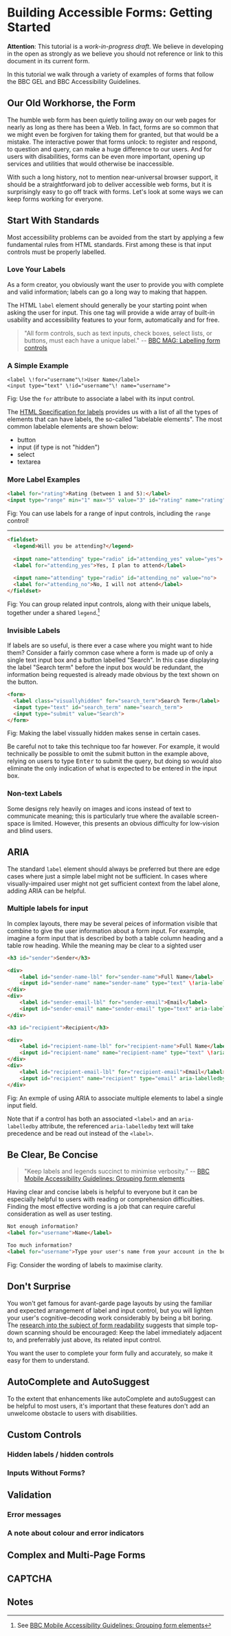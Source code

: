 # Building Accessible Forms: Getting Started

**Attention**: This tutorial is a *work-in-progress draft*. We believe in developing in the open as strongly as we believe you should not reference or link to this document in its current form.

In this tutorial we walk through a variety of examples of forms that follow the BBC GEL and BBC Accessibility Guidelines.

## Our Old Workhorse, the Form

The humble web form has been quietly toiling away on our web pages for nearly as long as there has been a Web. In fact, forms are so common that we might even be forgiven for taking them for granted, but that would be a mistake. The interactive power that forms unlock: to register and respond, to question and query, can make a huge difference to our users. And for users with disabilities, forms can be even more important, opening up services and utilities that would otherwise be inaccessible.

With such a long history, not to mention near-universal browser support, it should be a straightforward job to deliver accessible web forms, but it is surprisingly easy to go off track with forms. Let's look at some ways we can keep forms working for everyone.

## Start With Standards

Most accessibility problems can be avoided from the start by applying a few fundamental rules from HTML standards. First among these is that input controls must be properly labelled.

### Love Your Labels

As a form creator, you obviously want the user to provide you with complete and valid information; labels can go a long way to making that happen.

The HTML `label` element should generally be your starting point when asking the user for input. This one tag will provide a wide array of built-in usability and accessibility features to your form, automatically and for free.

> "All form controls, such as text inputs, check boxes, select lists, or buttons, must each have a unique label." -- [BBC MAG: Labelling form controls](http://www.bbc.co.uk/guidelines/futuremedia/accessibility/mobile/forms/labelling-form-controls)

### A Simple Example
 
```
<label \!for="username"\!>User Name</label>
<input type="text" \!id="username"\! name="username">
```
Fig: Use the `for` attribute to associate a label with its input control.

The [HTML Specification for labels](https://html.spec.whatwg.org/multipage/forms.html#the-label-element) provides us with a list of all the types of elements that can have labels, the so-called "labelable elements". The most common labelable elements are shown below:

* button
* input (if type is not "hidden")
* select
* textarea

### More Label Examples

```html
<label for="rating">Rating (between 1 and 5):</label>
<input type="range" min="1" max="5" value="3" id="rating" name="rating">
```
Fig: You can use labels for a range of input controls, including the `range` control!

---

```html
<fieldset>
  <legend>Will you be attending?</legend>
  
  <input name="attending" type="radio" id="attending_yes" value="yes">
  <label for="attending_yes">Yes, I plan to attend</label>
  
  <input name="attending" type="radio" id="attending_no" value="no">
  <label for="attending_no">No, I will not attend</label>
</fieldset>
```
Fig: You can group related input controls, along with their unique labels, together under a shared `legend`.[^mag-formgroup]

### Invisible Labels

If labels are so useful, is there ever a case where you might want to hide them? Consider a fairly common case where a form is made up of only a single text input box and a button labelled "Search". In this case displaying the label "Search term" before the input box would be redundant, the information being requested is already made obvious by the text shown on the button.

```html
<form>
  <label class="visuallyhidden" for="search_term">Search Term</label>
  <input type="text" id="search_term" name="search_term">
  <input type="submit" value="Search">
</form>
```
Fig: Making the label vissually hidden makes sense in certain cases.

Be careful not to take this technique too far however. For example, it would technically be possible to omit the submit button in the example above, relying on users to type <kbd>Enter</kbd> to submit the query, but doing so would also eliminate the only indication of what is expected to be entered in the input box.

### Non-text Labels

Some designs rely heavily on images and icons instead of text to communicate meaning; this is particularly true where the available screen-space is limited. However, this presents an obvious difficulty for low-vision and blind users.

## ARIA

The standard `label` element should always be preferred but there are edge cases where just a simple label might not be sufficient. In cases where visually-impaired user might not get sufficient context from the label alone, adding ARIA can be helpful.



### Multiple labels for input

In complex layouts, there may be several peices of information visible that combine to give the user information about a form input. For example, imagine a form input that is described by both a table column heading and a table row heading. While the meaning may be clear to a sighted user

```html
<h3 id="sender">Sender</h3>

<div>
    <label id="sender-name-lbl" for="sender-name">Full Name</label>
    <input id="sender-name" name="sender-name" type="text" \!aria-labelledby="sender sender-name-lbl"\!>
</div>
<div>
    <label id="sender-email-lbl" for="sender-email">Email</label>
    <input id="sender-email" name="sender-email" type="text" aria-labelledby="sender sender-email-lbl">
</div>

<h3 id="recipient">Recipient</h3>

<div>
    <label id="recipient-name-lbl" for="recipient-name">Full Name</label>
    <input id="recipient-name" name="recipient-name" type="text" \!aria-labelledby="recipient recipient-name-lbl"\!>
</div>
<div>
    <label id="recipient-email-lbl" for="recipient-email">Email</label>
    <input id="recipient" name="recipient" type="email" aria-labelledby="recipient recipient-email-lbl">
</div>
```
Fig: An exmple of using ARIA to associate multiple elements to label a single input field.

Note that if a control has both an associated `<label>` and an `aria-labelledby` attribute, the referenced `aria-labelledby` text will take precedence and be read out instead of the `<label>`.

## Be Clear, Be Concise

> "Keep labels and legends succinct to minimise verbosity." -- [BBC Mobile Accessibility Guidelines: Grouping form elements](http://www.bbc.co.uk/guidelines/futuremedia/accessibility/mobile/forms/grouping-form-elements)

Having clear and concise labels is helpful to everyone but it can be especially helpful to users with reading or comprehension difficulties. Finding the most effective wording is a job that can require careful consideration as well as user testing.

```html
Not enough information?
<label for="username">Name</label>

Too much information?
<label for="username">Type your user's name from your account in the box here</label>
```
Fig: Consider the wording of labels to maximise clarity.

## Don't Surprise

You won't get famous for avant-garde page layouts by using the familiar and expected arrangement of label and input control, but you will lighten your user's cognitive-decoding work considerably by being a bit boring. The [research into the subject of form readability](https://research.googleblog.com/2014/07/simple-is-better-making-your-web-forms.html) suggests that simple top-down scanning should be encouraged: Keep the label immediately adjacent to, and preferrably just above, its related input control.

You want the user to complete your form fully and accurately, so make it easy for them to understand.

## AutoComplete and AutoSuggest

To the extent that enhancements like autoComplete and autoSuggest can be helpful to most users, it's important that these features don't add an unwelcome obstacle to users with disabilities.

## Custom Controls

### Hidden labels / hidden controls

### Inputs Without Forms?

## Validation

### Error messages

### A note about colour and error indicators

## Complex and Multi-Page Forms

## CAPTCHA	

## Notes

[^mag-formgroup]: See [BBC Mobile Accessibility Guidelines: Grouping form elements](http://www.bbc.co.uk/guidelines/futuremedia/accessibility/mobile/forms/grouping-form-elements)								
